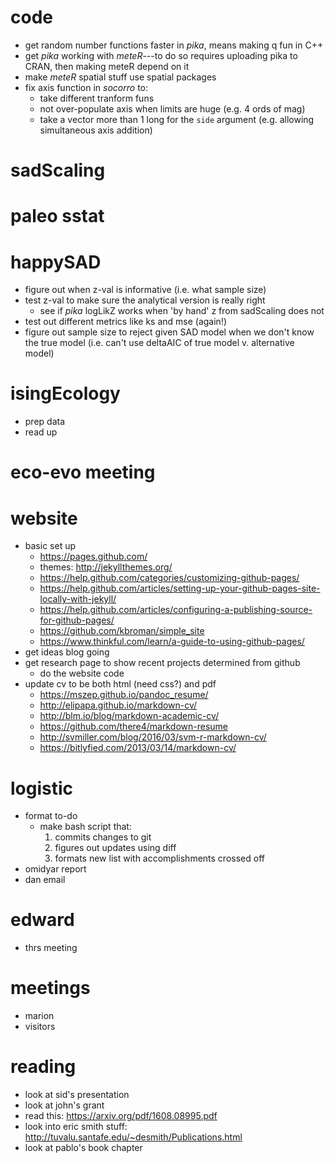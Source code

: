 # code
- get random number functions faster in *pika*, means making q fun in C++
- get *pika* working with *meteR*---to do so requires uploading pika to CRAN, then making meteR depend on it
- make *meteR* spatial stuff use spatial packages
- fix axis function in *socorro* to:
    - take different tranform funs
    - not over-populate axis when limits are huge (e.g. 4 ords of mag)
    - take a vector more than 1 long for the `side` argument (e.g. allowing simultaneous axis addition)


# sadScaling

# paleo sstat

# happySAD
- figure out when z-val is informative (i.e. what sample size)
- test z-val to make sure the analytical version is really right 
    - see if *pika* logLikZ works when 'by hand' z from sadScaling does not
- test out different metrics like ks and mse (again!)
- figure out sample size to reject given SAD model when we don't know the true model (i.e. can't use deltaAIC of true model v. alternative model)


# isingEcology
- prep data
- read up

# eco-evo meeting

# website 
- basic set up
    - https://pages.github.com/
    - themes: http://jekyllthemes.org/
    - https://help.github.com/categories/customizing-github-pages/
    - https://help.github.com/articles/setting-up-your-github-pages-site-locally-with-jekyll/
    - https://help.github.com/articles/configuring-a-publishing-source-for-github-pages/
    - https://github.com/kbroman/simple_site
    - https://www.thinkful.com/learn/a-guide-to-using-github-pages/
- get ideas blog going
- get research page to show recent projects determined from github
    - do the website code
- update cv to be both html (need css?) and pdf
    - https://mszep.github.io/pandoc_resume/
    - http://elipapa.github.io/markdown-cv/
    - http://blm.io/blog/markdown-academic-cv/
    - https://github.com/there4/markdown-resume
    - http://svmiller.com/blog/2016/03/svm-r-markdown-cv/
    - https://bitlyfied.com/2013/03/14/markdown-cv/

# logistic
- format to-do
    - make bash script that:
        1. commits changes to git
        2. figures out updates using diff
        3. formats new list with accomplishments crossed off
- omidyar report
- dan email

# edward
- thrs meeting

# meetings
- marion
- visitors

# reading
- look at sid's presentation
- look at john's grant
- read this: https://arxiv.org/pdf/1608.08995.pdf
- look into eric smith stuff: http://tuvalu.santafe.edu/~desmith/Publications.html
- look at pablo's book chapter
